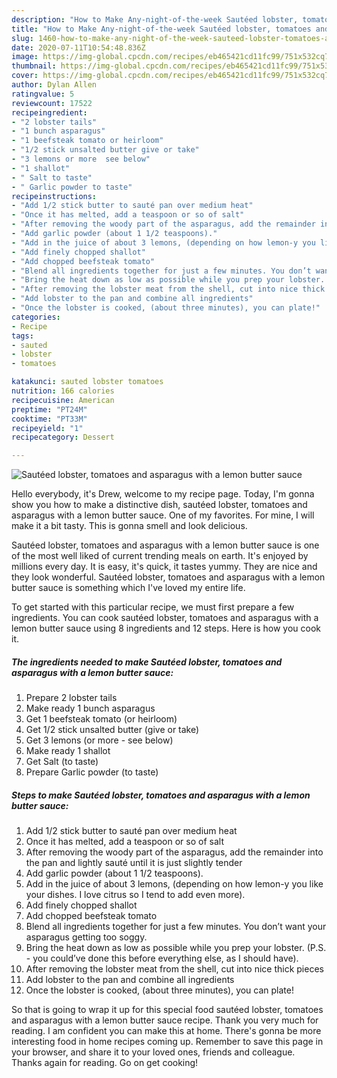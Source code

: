 ```yaml
---
description: "How to Make Any-night-of-the-week Sautéed lobster, tomatoes and asparagus with a lemon butter sauce"
title: "How to Make Any-night-of-the-week Sautéed lobster, tomatoes and asparagus with a lemon butter sauce"
slug: 1460-how-to-make-any-night-of-the-week-sauteed-lobster-tomatoes-and-asparagus-with-a-lemon-butter-sauce
date: 2020-07-11T10:54:48.836Z
image: https://img-global.cpcdn.com/recipes/eb465421cd11fc99/751x532cq70/sauteed-lobster-tomatoes-and-asparagus-with-a-lemon-butter-sauce-recipe-main-photo.jpg
thumbnail: https://img-global.cpcdn.com/recipes/eb465421cd11fc99/751x532cq70/sauteed-lobster-tomatoes-and-asparagus-with-a-lemon-butter-sauce-recipe-main-photo.jpg
cover: https://img-global.cpcdn.com/recipes/eb465421cd11fc99/751x532cq70/sauteed-lobster-tomatoes-and-asparagus-with-a-lemon-butter-sauce-recipe-main-photo.jpg
author: Dylan Allen
ratingvalue: 5
reviewcount: 17522
recipeingredient:
- "2 lobster tails"
- "1 bunch asparagus"
- "1 beefsteak tomato or heirloom"
- "1/2 stick unsalted butter give or take"
- "3 lemons or more  see below"
- "1 shallot"
- " Salt to taste"
- " Garlic powder to taste"
recipeinstructions:
- "Add 1/2 stick butter to sauté pan over medium heat"
- "Once it has melted, add a teaspoon or so of salt"
- "After removing the woody part of the asparagus, add the remainder into the pan and lightly sauté until it is just slightly tender"
- "Add garlic powder (about 1 1/2 teaspoons)."
- "Add in the juice of about 3 lemons, (depending on how lemon-y you like your dishes. I love citrus so I tend to add even more)."
- "Add finely chopped shallot"
- "Add chopped beefsteak tomato"
- "Blend all ingredients together for just a few minutes. You don’t want your asparagus getting too soggy."
- "Bring the heat down as low as possible while you prep your lobster. (P.S. - you could’ve done this before everything else, as I should have)."
- "After removing the lobster meat from the shell, cut into nice thick pieces"
- "Add lobster to the pan and combine all ingredients"
- "Once the lobster is cooked, (about three minutes), you can plate!"
categories:
- Recipe
tags:
- sauted
- lobster
- tomatoes

katakunci: sauted lobster tomatoes 
nutrition: 166 calories
recipecuisine: American
preptime: "PT24M"
cooktime: "PT33M"
recipeyield: "1"
recipecategory: Dessert

---
```



![Sautéed lobster, tomatoes and asparagus with a lemon butter sauce](https://img-global.cpcdn.com/recipes/eb465421cd11fc99/751x532cq70/sauteed-lobster-tomatoes-and-asparagus-with-a-lemon-butter-sauce-recipe-main-photo.jpg)

Hello everybody, it's Drew, welcome to my recipe page. Today, I'm gonna show you how to make a distinctive dish, sautéed lobster, tomatoes and asparagus with a lemon butter sauce. One of my favorites. For mine, I will make it a bit tasty. This is gonna smell and look delicious.



Sautéed lobster, tomatoes and asparagus with a lemon butter sauce is one of the most well liked of current trending meals on earth. It's enjoyed by millions every day. It is easy, it's quick, it tastes yummy. They are nice and they look wonderful. Sautéed lobster, tomatoes and asparagus with a lemon butter sauce is something which I've loved my entire life.


To get started with this particular recipe, we must first prepare a few ingredients. You can cook sautéed lobster, tomatoes and asparagus with a lemon butter sauce using 8 ingredients and 12 steps. Here is how you cook it.

<!--inarticleads1-->

##### The ingredients needed to make Sautéed lobster, tomatoes and asparagus with a lemon butter sauce:

1. Prepare 2 lobster tails
1. Make ready 1 bunch asparagus
1. Get 1 beefsteak tomato (or heirloom)
1. Get 1/2 stick unsalted butter (give or take)
1. Get 3 lemons (or more - see below)
1. Make ready 1 shallot
1. Get  Salt (to taste)
1. Prepare  Garlic powder (to taste)




<!--inarticleads2-->

##### Steps to make Sautéed lobster, tomatoes and asparagus with a lemon butter sauce:

1. Add 1/2 stick butter to sauté pan over medium heat
1. Once it has melted, add a teaspoon or so of salt
1. After removing the woody part of the asparagus, add the remainder into the pan and lightly sauté until it is just slightly tender
1. Add garlic powder (about 1 1/2 teaspoons).
1. Add in the juice of about 3 lemons, (depending on how lemon-y you like your dishes. I love citrus so I tend to add even more).
1. Add finely chopped shallot
1. Add chopped beefsteak tomato
1. Blend all ingredients together for just a few minutes. You don’t want your asparagus getting too soggy.
1. Bring the heat down as low as possible while you prep your lobster. (P.S. - you could’ve done this before everything else, as I should have).
1. After removing the lobster meat from the shell, cut into nice thick pieces
1. Add lobster to the pan and combine all ingredients
1. Once the lobster is cooked, (about three minutes), you can plate!




So that is going to wrap it up for this special food sautéed lobster, tomatoes and asparagus with a lemon butter sauce recipe. Thank you very much for reading. I am confident you can make this at home. There's gonna be more interesting food in home recipes coming up. Remember to save this page in your browser, and share it to your loved ones, friends and colleague. Thanks again for reading. Go on get cooking!
